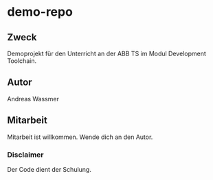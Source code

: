 # demo-repo
## Zweck
Demoprojekt für den Unterricht an der ABB TS im Modul Development Toolchain.

## Autor
Andreas Wassmer

## Mitarbeit
Mitarbeit ist willkommen. Wende dich an den Autor.

### Disclaimer
Der Code dient der Schulung.
